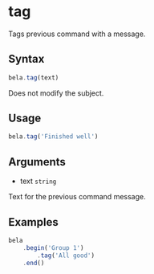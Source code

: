 # tag

Tags previous command with a message.

## Syntax

```js
bela.tag(text)
```
Does not modify the subject.

## Usage

```js
bela.tag('Finished well')
```

## Arguments

- text `string`

Text for the previous command message.

## Examples

```js
bela
    .begin('Group 1')
        .tag('All good')
    .end()
```